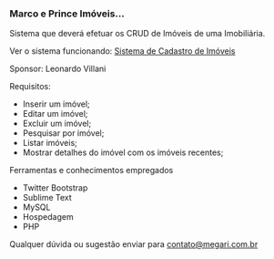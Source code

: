 ### Marco e Prince Imóveis... ###
Sistema que deverá efetuar os CRUD de Imóveis de uma Imobiliária.


Ver o sistema funcionando:
[Sistema de Cadastro de Imóveis](http://tei.marcolima.hol.es/tarefa-4)

Sponsor: Leonardo Villani

Requisitos:

* Inserir um imóvel;
* Editar um imóvel;
* Excluir um imóvel;
* Pesquisar por imóvel;
* Listar  imóveis;
* Mostrar detalhes do imóvel com os imóveis recentes;

Ferramentas e conhecimentos empregados

* Twitter Bootstrap
* Sublime Text
* MySQL
* Hospedagem
* PHP

Qualquer dúvida ou sugestão enviar para contato@megari.com.br
